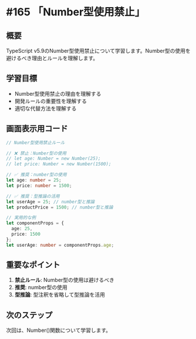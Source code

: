 # #165 「Number型使用禁止」

## 概要
TypeScript v5.9のNumber型使用禁止について学習します。Number型の使用を避けるべき理由とルールを理解します。

## 学習目標
- Number型使用禁止の理由を理解する
- 開発ルールの重要性を理解する
- 適切な代替方法を理解する

## 画面表示用コード

```typescript
// Number型使用禁止ルール

// ❌ 禁止：Number型の使用
// let age: Number = new Number(25);
// let price: Number = new Number(1500);

// ✅ 推奨：number型の使用
let age: number = 25;
let price: number = 1500;

// ✅ 推奨：型推論の活用
let userAge = 25; // number型と推論
let productPrice = 1500; // number型と推論

// 実用的な例
let componentProps = {
  age: 25,
  price: 1500
};
let userAge: number = componentProps.age;
```

## 重要なポイント
1. **禁止ルール**: Number型の使用は避けるべき
2. **推奨**: number型の使用
3. **型推論**: 型注釈を省略して型推論を活用

## 次のステップ
次回は、Number()関数について学習します。
